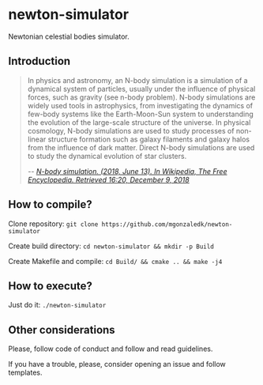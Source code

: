 # newton-simulator
Newtonian celestial bodies simulator.

## Introduction
> In physics and astronomy, an N-body simulation is a simulation of a dynamical system of particles, usually under the influence of physical forces, such as gravity (see n-body problem). N-body simulations are widely used tools in astrophysics, from investigating the dynamics of few-body systems like the Earth-Moon-Sun system to understanding the evolution of the large-scale structure of the universe. In physical cosmology, N-body simulations are used to study processes of non-linear structure formation such as galaxy filaments and galaxy halos from the influence of dark matter. Direct N-body simulations are used to study the dynamical evolution of star clusters.
>
> -- <cite>[N-body simulation. (2018, June 13). In Wikipedia, The Free Encyclopedia. Retrieved 16:20, December 9, 2018][1]</cite>

[1]:https://en.wikipedia.org/wiki/N-body_simulation

## How to compile?
Clone repository:
```git clone https://github.com/mgonzaledk/newton-simulator```

Create build directory:
```cd newton-simulator && mkdir -p Build```

Create Makefile and compile:
```cd Build/ && cmake .. && make -j4```

## How to execute?
Just do it:
```./newton-simulator```

## Other considerations
Please, follow code of conduct and follow and read guidelines.

If you have a trouble, please, consider opening an issue and follow templates.
